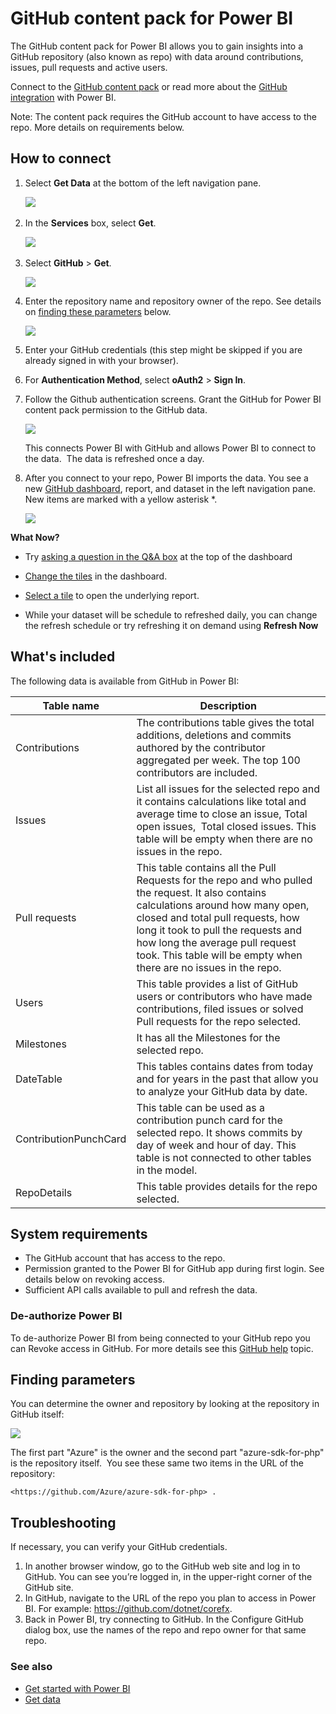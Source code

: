 <properties
   pageTitle="GitHub content pack for Power BI"
   description="GitHub content pack for Power BI"
   services="powerbi"
   documentationCenter=""
   authors="theresapalmer"
   manager="mblythe"
   backup=""
   editor=""
   tags=""
   qualityFocus="no"
   qualityDate=""/>

<tags
   ms.service="powerbi"
   ms.devlang="NA"
   ms.topic="article"
   ms.tgt_pltfrm="NA"
   ms.workload="powerbi"
   ms.date="05/17/2016"
   ms.author="tpalmer"/>
# GitHub content pack for Power BI

The GitHub content pack for Power BI allows you to gain insights into a GitHub repository (also known as repo) with data around contributions, issues, pull requests and active users.

Connect to the [GitHub content pack](https://app.powerbi.com/getdata/services/github) or read more about the [GitHub integration](https://powerbi.microsoft.com/integrations/github) with Power BI.

Note: The content pack requires the GitHub account to have access to the repo. More details on requirements below.

## How to connect

1.  Select **Get Data** at the bottom of the left navigation pane.

	![](media/powerbi-content-pack-github/PBI_GetData.png) 

2.  In the **Services** box, select **Get**.

    ![](media/powerbi-content-pack-github/pbi_get_services.png) 

3.  Select **GitHub** \> **Get**.

    ![](media/powerbi-content-pack-github/github.png)

4.  Enter the repository name and repository owner of the repo. See details on [finding these parameters](#FindingParams) below.

    ![](media/powerbi-content-pack-github/PBI_Github1.png)

5.  Enter your GitHub credentials (this step might be skipped if you are already signed in with your browser). 

6.  For **Authentication Method**, select **oAuth2** \> **Sign In**. 

7.  Follow the Github authentication screens. Grant the GitHub for Power BI content pack permission to the GitHub data.

    ![](media/powerbi-content-pack-github/Github_Authorize.png)

    This connects Power BI with GitHub and allows Power BI to connect to the data.  The data is refreshed once a day.

8.  After you connect to your repo, Power BI imports the data. You see a new [GitHub dashboard](https://powerbi.microsoft.com/integrations/github), report, and dataset in the left navigation pane. New items are marked with a yellow asterisk \*.

    ![](media/powerbi-content-pack-github/PBI_GithubDash.png)


**What Now?**

- Try [asking a question in the Q&A box](powerbi-service-q-and-a.md) at the top of the dashboard

- [Change the tiles](powerbi-service-edit-a-tile-in-a-dashboard.md) in the dashboard.

- [Select a tile](powerbi-service-dashboard-tiles.md) to open the underlying report.

- While your dataset will be schedule to refreshed daily, you can change the refresh schedule or try refreshing it on demand using **Refresh Now**


## What's included

The following data is available from GitHub in Power BI:     

|Table name|Description|
|---|---|
|Contributions|The contributions table gives the total additions, deletions and commits authored by the contributor aggregated per week. The top 100 contributors are included.|
|Issues|List all issues for the selected repo and it contains calculations like total and average time to close an issue, Total open issues,  Total closed issues. This table will be empty when there are no issues in the repo.|
|Pull requests|This table contains all the Pull Requests for the repo and who pulled the request. It also contains calculations around how many open, closed and total pull requests, how long it took to pull the requests and how long the average pull request took. This table will be empty when there are no issues in the repo.|
|Users|This table provides a list of GitHub users or contributors who have made contributions, filed issues or solved Pull requests for the repo selected.|
|Milestones|It has all the Milestones for the selected repo.|
|DateTable|This tables contains dates from today and for years in the past that allow you to analyze your GitHub data by date.|
|ContributionPunchCard|This table can be used as a contribution punch card for the selected repo. It shows commits by day of week and hour of day. This table is not connected to other tables in the model.|
|RepoDetails|This table provides details for the repo selected.|

## System requirements

-   The GitHub account that has access to the repo.  
-   Permission granted to the Power BI for GitHub app during first login. See details below on revoking access.  
-   Sufficient API calls available to pull and refresh the data.  

### De-authorize Power BI

To de-authorize Power BI from being connected to your GitHub repo you can Revoke access in GitHub. For more details see this [GitHub help](https://help.github.com/articles/keeping-your-ssh-keys-and-application-access-tokens-safe/#reviewing-your-authorized-applications-oauth) topic.

<a name="FindingParams"></a>
## Finding parameters  

You can determine the owner and repository by looking at the repository in GitHub itself:

![](media/powerbi-content-pack-github/Github_OwnerRepo.png)

The first part "Azure" is the owner and the second part "azure-sdk-for-php" is the repository itself.  You see these same two items in the URL of the repository:

    <https://github.com/Azure/azure-sdk-for-php> .

## Troubleshooting
If necessary, you can verify your GitHub credentials.  
1. In another browser window, go to the GitHub web site and log in to GitHub. You can see you’re logged in, in the upper-right corner of the GitHub site.    
2. In GitHub, navigate to the URL of the repo you plan to access in Power BI. For example: https://github.com/dotnet/corefx.  
3. Back in Power BI, try connecting to GitHub. In the Configure GitHub dialog box, use the names of the repo and repo owner for that same repo.  

### See also
- [Get started with Power BI](powerbi-service-get-started.md)
- [Get data](powerbi-service-get-data.md)
